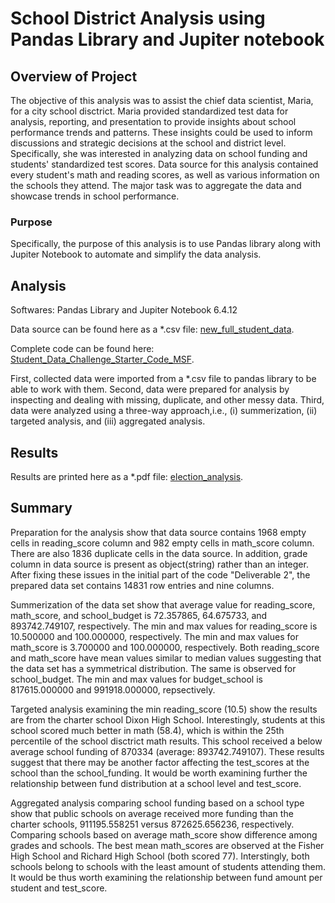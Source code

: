 # School District Analysis using Pandas Library and Jupiter notebook

## **Overview of Project**
The objective of this analysis was to assist the chief data scientist, Maria, for a city school disctrict. Maria provided standardized test data for analysis, reporting, and presentation to provide insights about school performance trends and patterns. These insights could be used to inform discussions and strategic decisions at the school and district level. Specifically, she was interested in analyzing data on school funding and students' standardized test scores. Data source for this analysis contained every student's math and reading scores, as well as various information on the schools they attend. The major task was to aggregate the data and showcase trends in school performance.

### Purpose
Specifically, the purpose of this analysis is to use Pandas library along with Jupiter Notebook to automate and simplify the data analysis.


## **Analysis**
Softwares: Pandas Library and Jupiter Notebook 6.4.12

Data source can be found here as a *.csv file: [new_full_student_data](https://github.com/MSF2141/school-district-analysis/blob/fbc0fa4f61a10710b2871d1655e5a3699e1d7506/new_full_student_data.csv).

Complete code can be found here: [Student_Data_Challenge_Starter_Code_MSF](https://github.com/MSF2141/school-district-analysis/blob/0654552ec9349385122775e6bd36f06aa37009be/Student_Data_Challenge_Starter_Code_MSF.ipynb).

First, collected data were imported from a *.csv file to pandas library to be able to work with them. Second, data were prepared for analysis by inspecting and dealing with missing, duplicate, and other messy data. Third, data were analyzed using a three-way approach,i.e., (i) summerization, (ii) targeted analysis, and (iii) aggregated analysis.


## **Results**
Results are printed here as a *.pdf file: [election_analysis](https://github.com/MSF2141/election-analysis/blob/3066d208893af15b7448dfd2b48e40b37a8ce9c4/analysis/election_analysis.txt).


## **Summary**
Preparation for the analysis show that data source contains 1968 empty cells in reading_score column and 982 empty cells in math_score column. There are also 1836 duplicate cells in the data source. In addition, grade column in data source is present as object(string) rather than an integer. After fixing these issues in the initial part of the code "Deliverable 2", the prepared data set contains 14831 row entries and nine columns.

Summerization of the data set show that average value for reading_score, math_score, and school_budget is 72.357865, 64.675733, and 893742.749107, respectively. The min and max values for reading_score is 10.500000 and 100.000000, respectively. The min and max values for math_score is 3.700000 and 100.000000, respectively. Both reading_score and math_score have mean values similar to median values suggesting that the data set has a symmetrical distribution. The same is observed for school_budget. The min and max values for budget_school is 817615.000000 and 991918.000000, repsectively.

Targeted analysis examining the min reading_score (10.5) show the results are from the charter school Dixon High School. Interestingly, students at this school scored much better in math (58.4), which is within the 25th percentile of the school disctrict math results. This school received a below average school funding of 870334 (average: 893742.749107). These results suggest that there may be another factor affecting the test_scores at the school than the school_funding. It would be worth examining further the relationship between fund distribution at a school level and test_score.

Aggregated analysis comparing school funding based on a school type show that public schools on average received more funding than the charter schools, 911195.558251 versus 872625.656236, respectively. Comparing schools based on average math_score show difference among grades and schools. The best mean math_scores are observed at the Fisher High School and Richard High School (both scored 77). Interstingly, both schools belong to schools with the least amount of students attending them. It would be thus worth examining the relationship between fund amount per student and test_score.
